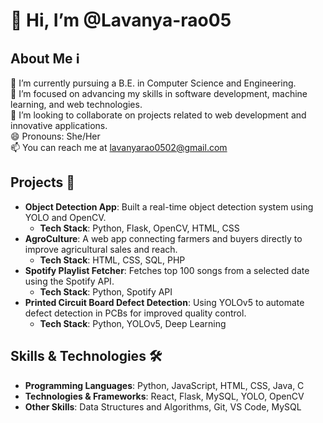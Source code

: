 # 👋 Hi, I’m @Lavanya-rao05

## About Me ℹ️
🔭 I’m currently pursuing a B.E. in Computer Science and Engineering.  
🌱 I’m focused on advancing my skills in software development, machine learning, and web technologies.  
💬 I’m looking to collaborate on projects related to web development and innovative applications.  
😄 Pronouns: She/Her  
📫 You can reach me at lavanyarao0502@gmail.com  

## Projects 🚀
- **Object Detection App**: Built a real-time object detection system using YOLO and OpenCV.
  - **Tech Stack**: Python, Flask, OpenCV, HTML, CSS
- **AgroCulture**: A web app connecting farmers and buyers directly to improve agricultural sales and reach.
  - **Tech Stack**: HTML, CSS, SQL, PHP
- **Spotify Playlist Fetcher**: Fetches top 100 songs from a selected date using the Spotify API.
  - **Tech Stack**: Python, Spotify API
- **Printed Circuit Board Defect Detection**: Using YOLOv5 to automate defect detection in PCBs for improved quality control.
  - **Tech Stack**: Python, YOLOv5, Deep Learning

## Skills & Technologies 🛠️
- **Programming Languages**: Python, JavaScript, HTML, CSS, Java, C
- **Technologies & Frameworks**: React, Flask, MySQL, YOLO, OpenCV
- **Other Skills**: Data Structures and Algorithms, Git, VS Code, MySQL

